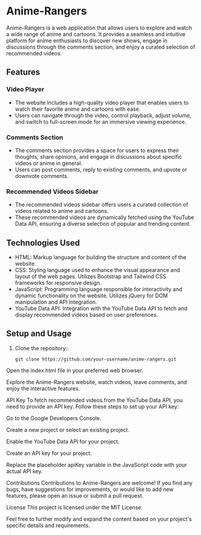 # Anime-Rangers

Anime-Rangers is a web application that allows users to explore and watch a wide range of anime and cartoons. It provides a seamless and intuitive platform for anime enthusiasts to discover new shows, engage in discussions through the comments section, and enjoy a curated selection of recommended videos.

## Features

### Video Player
- The website includes a high-quality video player that enables users to watch their favorite anime and cartoons with ease.
- Users can navigate through the video, control playback, adjust volume, and switch to full-screen mode for an immersive viewing experience.

### Comments Section
- The comments section provides a space for users to express their thoughts, share opinions, and engage in discussions about specific videos or anime in general.
- Users can post comments, reply to existing comments, and upvote or downvote comments.

### Recommended Videos Sidebar
- The recommended videos sidebar offers users a curated collection of videos related to anime and cartoons.
- These recommended videos are dynamically fetched using the YouTube Data API, ensuring a diverse selection of popular and trending content.

## Technologies Used

- HTML: Markup language for building the structure and content of the website.
- CSS: Styling language used to enhance the visual appearance and layout of the web pages. Utilizes Bootstrap and Tailwind CSS frameworks for responsive design.
- JavaScript: Programming language responsible for interactivity and dynamic functionality on the website. Utilizes jQuery for DOM manipulation and API integration.
- YouTube Data API: Integration with the YouTube Data API to fetch and display recommended videos based on user preferences.

## Setup and Usage

1. Clone the repository::

   ```shell
   git clone https://github.com/your-username/anime-rangers.git
Open the index.html file in your preferred web browser.

Explore the Anime-Rangers website, watch videos, leave comments, and enjoy the interactive features.

API Key
To fetch recommended videos from the YouTube Data API, you need to provide an API key. Follow these steps to set up your API key:

Go to the Google Developers Console.

Create a new project or select an existing project.

Enable the YouTube Data API for your project.

Create an API key for your project.

Replace the placeholder apiKey variable in the JavaScript code with your actual API key.

Contributions
Contributions to Anime-Rangers are welcome! If you find any bugs, have suggestions for improvements, or would like to add new features, please open an issue or submit a pull request.

License
This project is licensed under the MIT License.

Feel free to further modify and expand the content based on your project's specific details and requirements.
